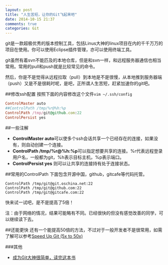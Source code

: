 ```yaml
---
layout: post
title: "人生苦短，让你的Git飞起来吧"
date: 2014-10-15 21:37
comments: true
categories: Git
---
```



git是一款超极优秀的版本控制工具，包括Linus大神的linux项目在内的千千万万的项目在使用。你可以使用Eclipse插件管理，亦可以使用终端工具。

git虽然有着svn不能匹及的本地仓库，但是和svn一样，和远程服务器通信也相当常用。常用的pull和push就是比较常见的命令。

然后，你是不是觉得从远程拉取（pull）到本地是不是很慢，从本地推到服务器端（push）又是不是很耗时呢，是吧，正所谓人生苦短，赶紧加速你的git吧。
<!--more-->
##修改ssh配置
按照下面的内容修改这个文件`vim ~/.ssh/config`
```ruby
ControlMaster auto
##ControlPath /tmp/%r@%h:%p
ControlPath /tmp/git@github.com:22
ControlPersist yes
```

##一些注解
  * **ControlMaster auto**可以使多个ssh会话共享一个已经存在的连接，如果没有，则自动创建一个连接。
  * **ControlPath /tmp/%r@%h:%p**可以指定想要共享的连接。%r代表远程登录用户名，一般都为git，%h表示目标主机，%p表示端口。
  * **ControlPersist yes** 则可以让共享的连接持有处于连接状态。

##常用的ControlPath
下面包含开源中国，github，gitcafe等代码托管。
```
ControlPath /tmp/git@git.oschina.net:22
ControlPath /tmp/git@github.com:22
ControlPath /tmp/git@gitcafe.com:22
```

快来试一试吧，是不是提高了5倍！

注：由于网络的情况，结果可能略有不同。已经很快的但没有感觉改善的同学，可以继续读下去。

##还能更快
还有一个能提高50倍的方法，不过对于一般开发者不是很常用，如需了解可以参考[Speed Up Git (5x to 50x)](http://interrobeng.com/2013/08/25/speed-up-git-5x-to-50x/)


###其他
  *  <a href="http://www.amazon.cn/gp/product/1430218339/ref=as_li_qf_sp_asin_tl?ie=UTF8&camp=536&creative=3200&creativeASIN=1430218339&linkCode=as2&tag=droidyue-23">成为Git大神很简单，读完这本书</a><img src="http://ir-cn.amazon-adsystem.com/e/ir?t=droidyue-23&l=as2&o=28&a=1430218339" width="1" height="1" border="0" alt="" style="border:none !important; margin:0px !important;" />
